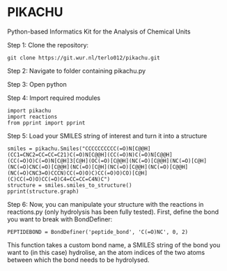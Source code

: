 # PIKACHU

Python-based Informatics Kit for the Analysis of Chemical Units

Step 1: Clone the repository:

```git clone https://git.wur.nl/terlo012/pikachu.git```

Step 2: Navigate to folder containing pikachu.py

Step 3: Open python

Step 4: Import required modules

```
import pikachu
import reactions
from pprint import pprint
```

Step 5: Load your SMILES string of interest and turn it into a structure

```
smiles = pikachu.Smiles("CCCCCCCCCC(=O)N[C@@H](CC1=CNC2=CC=CC=C21)C(=O)N[C@@H](CC(=O)N)C(=O)N[C@@H](CC(=O)O)C(=O)N[C@H]3[C@H](OC(=O)[C@@H](NC(=O)[C@@H](NC(=O)[C@H](NC(=O)CNC(=O)[C@@H](NC(=O)[C@H](NC(=O)[C@@H](NC(=O)[C@@H](NC(=O)CNC3=O)CCCN)CC(=O)O)C)CC(=O)O)CO)[C@H](C)CC(=O)O)CC(=O)C4=CC=CC=C4N)C")
structure = smiles.smiles_to_structure()
pprint(structure.graph)
```

Step 6: Now, you can manipulate your structure with the reactions in reactions.py (only hydrolysis has been fully tested). First, define the bond you want to break with BondDefiner:

```
PEPTIDEBOND = BondDefiner('peptide_bond', 'C(=O)NC', 0, 2)
```
This function takes a custom bond name, a SMILES string of the bond you want to (in this case) hydrolise, an the atom indices of the two atoms between which the bond needs to be hydrolysed.
